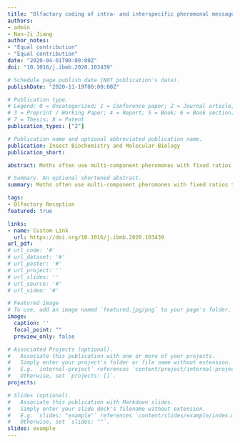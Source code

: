 ```yaml
---
title: "Olfactory coding of intra- and interspecific pheromonal messages by the male Mythimna separata in North China"
authors:
- admin
- Nan-Ji Jiang
author_notes:
- "Equal contribution"
- "Equal contribution"
date: "2020-04-01T00:00:00Z"
doi: "10.1016/j.ibmb.2020.103439"

# Schedule page publish date (NOT publication's date).
publishDate: "2020-11-19T00:00:00Z"

# Publication type.
# Legend: 0 = Uncategorized; 1 = Conference paper; 2 = Journal article;
# 3 = Preprint / Working Paper; 4 = Report; 5 = Book; 6 = Book section;
# 7 = Thesis; 8 = Patent
publication_types: ["2"]

# Publication name and optional abbreviated publication name.
publication: Insect Biochemistry and Molecular Biology
publication_short: 

abstract: Moths often use multi-component pheromones with fixed ratios to keep intraspecific communication and interspecific isolation. Unusually, the Oriental armyworm Mythimna separata in North China use only Z11-16:Ald as the essential component of its sex pheromone to find mates. To understand how this species keeps behavioral isolation from other species sharing Z11-16:Ald as a major pheromone component, we study the olfactory coding of intra- and interspecific pheromonal messages in the males of M. separata. Firstly, we functionally characterized the long trichoid sensilla in male antennae by single sensillum recording. Two types of sensilla were classified:the A type sensilla responded to Z11-16:Ald and Z9-14:Ald, and the B type sensilla mainly to Z9-14:Ald, and also to Z11-16:Ac, Z11-16:OH, and Z9-16:Ald. Next, we examined the glomerulus responses in the antennal lobes to these compounds by using in vivo optical imaging. The results showed that among the three subunits of the macroglomerular complex (MGC), Z11-16:Ald activated the cumulus, Z9-14:Ald activated the dorso-anterior and the cumulus, Z11-16:OH and Z11-16:Ac activated the dorso-anterior and dorso-posterior, respectively. However, Z9-16:Ald activated an ordinary glomerulus. Thirdly, we tested the behavioral responses of the males to these compounds in the wind tunnel. Addition of Z9-14:Ald at the ratio of 1:10 greatly reduced the attractiveness of Z11-16:Ald, addition of Z9-16:Ald or Z11-16:OH at the ratio of 1:1 also had behavioral antagonistic effects, while addition of Z11-16:Ac had no effect on the attractiveness of Z11-16:Ald. Finally, we used antennal transcriptome data and the Xenopus expression system to identify the receptor of Z9-14:Ald in M. separata. The Xenopus oocytes co-expressing MsepOR2 and MsepORco showed a strong response to Z9-14:Ald. Two-color fluorescence in situ hybridization validated that the cells expressing MsepOR2 and MsepOR3, tuned to Z9-14:Ald and Z11-16:Ald respectively, were localized in the different sensilla of male antennae. Comparing the sex pheromone communication channel of the related species, our results suggest that the conserved olfactory pathways for behavioral antagonists play a crucial role in behavioral isolation of noctuid species.

# Summary. An optional shortened abstract.
summary: Moths often use multi-component pheromones with fixed ratios to keep intraspecific communication and interspecific isolation. Unusually, the Oriental armyworm Mythimna separata in North China use only Z11-16:Ald as the essential component of its sex pheromone to find mates.

tags:
- Olfactory Reception
featured: true

links:
- name: Custom Link
  url: https://doi.org/10.1016/j.ibmb.2020.103439
url_pdf: 
# url_code: '#'
# url_dataset: '#'
# url_poster: '#'
# url_project: ''
# url_slides: ''
# url_source: '#'
# url_video: '#'

# Featured image
# To use, add an image named `featured.jpg/png` to your page's folder. 
image:
  caption: ''
  focal_point: ""
  preview_only: false

# Associated Projects (optional).
#   Associate this publication with one or more of your projects.
#   Simply enter your project's folder or file name without extension.
#   E.g. `internal-project` references `content/project/internal-project/index.md`.
#   Otherwise, set `projects: []`.
projects:

# Slides (optional).
#   Associate this publication with Markdown slides.
#   Simply enter your slide deck's filename without extension.
#   E.g. `slides: "example"` references `content/slides/example/index.md`.
#   Otherwise, set `slides: ""`.
slides: example
---
```


<!-- {{% alert note %}}
Click the *Cite* button above to demo the feature to enable visitors to import publication metadata into their reference management software.
{{% /alert %}}

{{% alert note %}}
Click the *Slides* button above to demo Academic's Markdown slides feature.
{{% /alert %}}

Supplementary notes can be added here, including [code and math](https://sourcethemes.com/academic/docs/writing-markdown-latex/).
 -->
